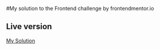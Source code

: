 #My solution to the Frontend challenge by frontendmentor.io

## Live version

[My Solution](https://www.frontendmentor.io) 